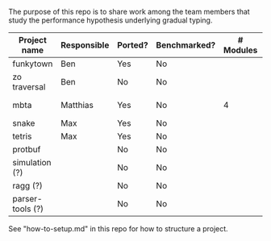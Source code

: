 
The purpose of this repo is to share work among the team members that study
the performance hypothesis underlying gradual typing. 

| Project name     | Responsible | Ported? | Benchmarked? | # Modules | Module structure |
| ---------------- | ----------- | ------- | ------------ | --------- | ---------------- |
| funkytown        | Ben         | Yes     | No           |           |                  |
| zo traversal     | Ben         | No      | No           |           |                  |
| mbta             | Matthias    | Yes     | No           | 4         | one chain        |
| snake            | Max         | Yes     | No           |           |                  |
| tetris           | Max         | Yes     | No           |           |                  |
| protbuf          |             | No      | No           |           |                  |
| simulation (?)   |             | No      | No           |           |                  |
| ragg (?)         |             | No      | No           |           |                  |
| parser-tools (?) |             | No      | No           |           |                  |

See "how-to-setup.md" in this repo for how to structure a project.
